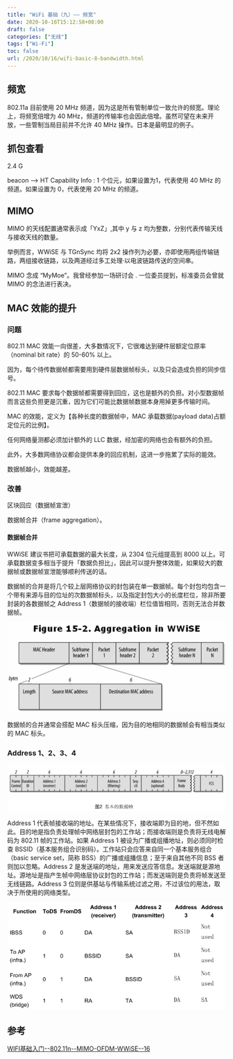 ```yaml
---
title: "WiFi 基础（九）—— 频宽"
date: 2020-10-16T15:12:58+08:00
draft: false
categories: ["无线"]
tags: ["Wi-Fi"]
toc: false
url: /2020/10/16/wifi-basic-8-bandwidth.html
---
```


## 频宽

802.11a 目前使用 20 MHz 频道，因为这是所有管制单位一致允许的频宽。理论上，将频宽倍增为 40 MHz，频道的传输率也会因此倍增。虽然可望在未来开放，一些管制当局目前并不允许 40 MHz 操作。日本是最明显的例子。

## 抓包查看

2.4 G

beacon --> HT Capability Info : 1 个位元，如果设置为1，代表使用 40 MHz 的频道。如果设置为 0，代表使用 20 MHz 的频道。

## MIMO

MIMO 的天线配置通常表示成「YxZ」,其中 y 与 z 均为整数，分别代表传输天线与接收天线的数量。

举例而言，WWiSE 与 TGnSync 均将 2x2 操作列为必要，亦即使用两组传输链路，两组接收链路，以及两道经过多工处理·以电波链路传送的空间串。

MIMO 念成 “MyMoe”。我曾经参加一场研讨会 . 一位委员提到，标准委员会曾就 MIMO 的念法进行表决。

## MAC 效能的提升

### 问题

802.11 MAC 效能一向很差，大多数情况下，它很难达到硬件层额定位原率（nominal bit rate）的 50-60% 以上。

因为，每个待传数据帧都需要用到硬件层数据帧标头，以及只会造成负担的同步信号。

802.11 MAC 要求每个数据帧都需要得到回应，这也是额外的负担。对小型数据帧而言这些负担更是沉重，因为它们可能比数据帧数据本身用掉更多传输时间。

MAC 的效能，定义为【各种长度的数据帧中，MAC 承载数据(payload data)占额定位元的比例】。

任何网络量测都必须加计额外的 LLC 数据，经加密的网络也会有额外的负担。

此外，大多数网络协议都会提供本身的回应机制，这进一步拖累了实际的能效。

数据帧越小，效能越差。

### 改善

区块回应（数据帧宣泄）

数据帧合并（frame aggregation）。

#### 数据帧合并

WWiSE 建议书把可承载数据的最大长度，从 2304 位元组提高到 8000 以上。可承载数据变多相当于提升「数据负担比」，因此可以提升整体效能，如果较大的数据帧或数据帧宣泄能够顺利传送的话。

数据帧的合并是将几个较上层网络协议的封包装在单一数据帧。每个封包均包含一个带有来源与目的位址的次数据帧标头，以及指定封包大小的长度栏位，除非所要封装的各数据帧之 Address 1（数据帧的接收端）栏位值皆相同，否则无法合并数据帧。

![wifi-frame-aggregatio](/images/wifi-frame-aggregatio.png)



数据帧的合并通常会搭配 MAC 标头压缩，因为目的地相同的数据帧会有相当类似的 MAC 标头。

### Address 1、2、3、4

![wifi-基本的数据帧](/images/wifi-基本的数据帧.png)

Address 1 代表帧接收端的地址。在某些情况下，接收端即为目的地，但不然如此。目的地是指负责处理帧中网络层封包的工作站；而接收端则是负责将无线电解码为 802.11 帧的工作站。如果 Address 1 被设为广播或组播地址，则必须同时检查 BSSID（基本服务组合识别码）。工作站只会应答来自同一个基本服务组合（basic service set，简称 BSS）的广播或组播信息；至于来自其他不同 BSS 者则加以忽略。Address 2 是发送端的地址，用来发送应答信息。发送端就是源地址。源地址是指产生帧中网络层协议封包的工作站；而发送端则是负责将帧发送至无线链路。Address 3 位则是供基站与传输系统过滤之用，不过该位的用法，取决于所使用的网络类型。

![wifi-address 1、2、3、4](/images/wifi-address-1、2、3、4.png)

## 参考

[WIFI基础入门--802.11n--MIMO-OFDM-WWiSE--16](https://blog.csdn.net/qq_20677327/article/details/105397878)